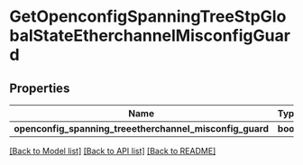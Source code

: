 # GetOpenconfigSpanningTreeStpGlobalStateEtherchannelMisconfigGuard

## Properties
Name | Type | Description | Notes
------------ | ------------- | ------------- | -------------
**openconfig_spanning_treeetherchannel_misconfig_guard** | **bool** |  | [optional] 

[[Back to Model list]](../README.md#documentation-for-models) [[Back to API list]](../README.md#documentation-for-api-endpoints) [[Back to README]](../README.md)


